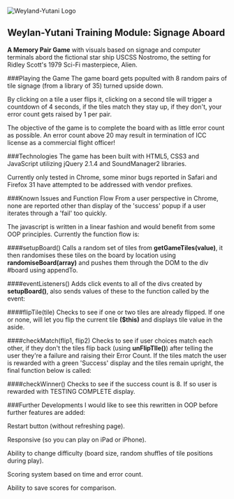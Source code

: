![Weyland-Yutani Logo](http://citygent.github.io/images/weylanlogo.png)
## Weylan-Yutani Training Module: Signage Aboard


**A Memory Pair Game** with visuals based on signage and computer terminals abord the fictional star ship USCSS Nostromo, the setting for Ridley Scott's 1979 Sci-Fi masterpiece, Alien.

###Playing the Game
The game board gets populted with 8 random pairs of tile signage (from a library of 35) turned upside down.

By clicking on a tile a user flips it, clicking on a second tile will trigger a countdown of 4 seconds, if the tiles match they stay up, if they don't, your error count gets raised by 1 per pair.

The objective of the game is to complete the board with as little error count as possible. An error count above 20 may result in termination of ICC license as a commercial flight officer!


###Technologies
The game has been built with HTML5, CSS3 and JavaScript utilizing jQuery 2.1.4 and SoundManager2 libraries.

Currently only tested in Chrome, some minor bugs reported in Safari and Firefox 31 have attempted to be addressed with vendor prefixes.

###Known Issues and Function Flow
From a user perspective in Chrome, none are reported other than display of the 'success' popup if a user iterates through a 'fail' too quickly.

The javascript is written in a linear fashion and would benefit from some OOP principles. Currently the function flow is:

####setupBoard()
Calls a random set of tiles from **getGameTiles(value)**, it then randomises these tiles on the board by location using **randomiseBoard(array)** and pushes them through the DOM to the div #board using appendTo. 

####eventListeners()
Adds click events to all of the divs created by **setupBoard()**, also sends values of these to the function called by the event:

####flipTile(tile)
Checks to see if one or two tiles are already flipped. If one or none, will let you flip the current tile **($this)** and displays tile value in the aside.

####checkMatch(flip1, flip2)
Checks to see if user choices match each other, if they don't the tiles flip back (using **unFlipTIle()**) after telling the user they're a failure and raising their Error Count. If the tiles match the user is rewarded with a green 'Success' display and the tiles remain upright, the final function below is called:

####checkWinner()
Checks to see if the success count is 8. If so user is rewarded with TESTING COMPLETE display. 

###Further Developments
I would like to see this rewritten in OOP before further features are added:

Restart button (without refreshing page).

Responsive (so you can play on iPad or iPhone).

Ability to change difficulty (board size, random shuffles of tile positions during play).

Scoring system based on time and error count. 

Ability to save scores for comparison.


